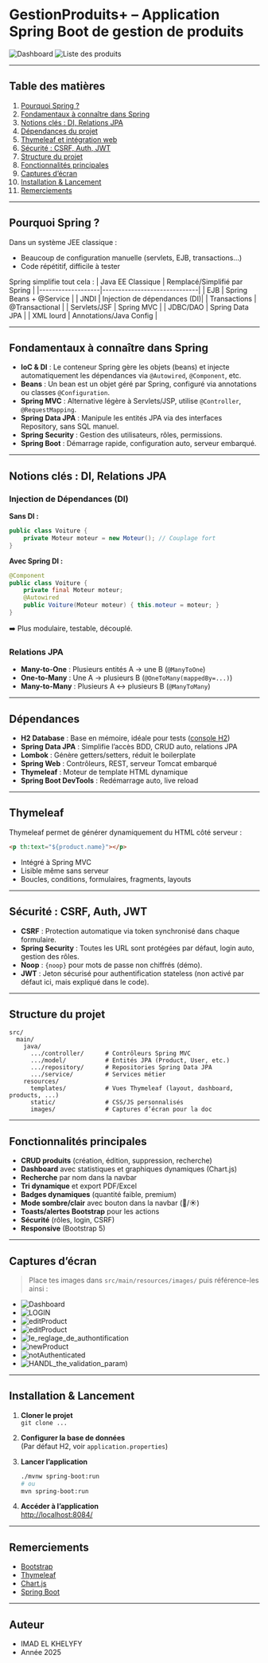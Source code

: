 # GestionProduits+ – Application Spring Boot de gestion de produits


![Dashboard](src/main/resources/images/dashbord.png)
![Liste des produits](src/main/resources/images/index.png)

---

## Table des matières

1. [Pourquoi Spring ?](#pourquoi-spring-)
2. [Fondamentaux à connaître dans Spring](#fondamentaux-à-connaître-dans-spring)
3. [Notions clés : DI, Relations JPA](#notions-clés--di-relations-jpa)
4. [Dépendances du projet](#dépendances)
5. [Thymeleaf et intégration web](#thymeleaf)
6. [Sécurité : CSRF, Auth, JWT](#sécurité--csrf-auth-jwt)
7. [Structure du projet](#structure-du-projet)
8. [Fonctionnalités principales](#fonctionnalités-principales)
9. [Captures d’écran](#captures-décran)
10. [Installation & Lancement](#installation--lancement)
11. [Remerciements](#remerciements)

---

## Pourquoi Spring ?

Dans un système JEE classique :
- Beaucoup de configuration manuelle (servlets, EJB, transactions…)
- Code répétitif, difficile à tester

Spring simplifie tout cela :
| Java EE Classique | Remplacé/Simplifié par Spring |
|-------------------|------------------------------|
| EJB               | Spring Beans + @Service      |
| JNDI              | Injection de dépendances (DI)|
| Transactions      | @Transactional               |
| Servlets/JSF      | Spring MVC                   |
| JDBC/DAO          | Spring Data JPA              |
| XML lourd         | Annotations/Java Config      |

---

## Fondamentaux à connaître dans Spring

- **IoC & DI** : Le conteneur Spring gère les objets (beans) et injecte automatiquement les dépendances via `@Autowired`, `@Component`, etc.
- **Beans** : Un bean est un objet géré par Spring, configuré via annotations ou classes `@Configuration`.
- **Spring MVC** : Alternative légère à Servlets/JSP, utilise `@Controller`, `@RequestMapping`.
- **Spring Data JPA** : Manipule les entités JPA via des interfaces Repository, sans SQL manuel.
- **Spring Security** : Gestion des utilisateurs, rôles, permissions.
- **Spring Boot** : Démarrage rapide, configuration auto, serveur embarqué.

---

## Notions clés : DI, Relations JPA

### Injection de Dépendances (DI)
**Sans DI :**
```java
public class Voiture {
    private Moteur moteur = new Moteur(); // Couplage fort
}
```
**Avec Spring DI :**
```java
@Component
public class Voiture {
    private final Moteur moteur;
    @Autowired
    public Voiture(Moteur moteur) { this.moteur = moteur; }
}
```
➡️ Plus modulaire, testable, découplé.

### Relations JPA
- **Many-to-One** : Plusieurs entités A → une B (`@ManyToOne`)
- **One-to-Many** : Une A → plusieurs B (`@OneToMany(mappedBy=...)`)
- **Many-to-Many** : Plusieurs A ↔ plusieurs B (`@ManyToMany`)

---

## Dépendances

- **H2 Database** : Base en mémoire, idéale pour tests ([console H2](http://localhost:8084/h2-console))
- **Spring Data JPA** : Simplifie l’accès BDD, CRUD auto, relations JPA
- **Lombok** : Génère getters/setters, réduit le boilerplate
- **Spring Web** : Contrôleurs, REST, serveur Tomcat embarqué
- **Thymeleaf** : Moteur de template HTML dynamique
- **Spring Boot DevTools** : Redémarrage auto, live reload

---

## Thymeleaf

Thymeleaf permet de générer dynamiquement du HTML côté serveur :
```html
<p th:text="${product.name}"></p>
```
- Intégré à Spring MVC
- Lisible même sans serveur
- Boucles, conditions, formulaires, fragments, layouts

---

## Sécurité : CSRF, Auth, JWT

- **CSRF** : Protection automatique via token synchronisé dans chaque formulaire.
- **Spring Security** : Toutes les URL sont protégées par défaut, login auto, gestion des rôles.
- **Noop** : `{noop}` pour mots de passe non chiffrés (démo).
- **JWT** : Jeton sécurisé pour authentification stateless (non activé par défaut ici, mais expliqué dans le code).

---

## Structure du projet

```
src/
  main/
    java/
      .../controller/      # Contrôleurs Spring MVC
      .../model/           # Entités JPA (Product, User, etc.)
      .../repository/      # Repositories Spring Data JPA
      .../service/         # Services métier
    resources/
      templates/           # Vues Thymeleaf (layout, dashboard, products, ...)
      static/              # CSS/JS personnalisés
      images/              # Captures d’écran pour la doc
```

---

## Fonctionnalités principales

- **CRUD produits** (création, édition, suppression, recherche)
- **Dashboard** avec statistiques et graphiques dynamiques (Chart.js)
- **Recherche** par nom dans la navbar
- **Tri dynamique** et export PDF/Excel
- **Badges dynamiques** (quantité faible, premium)
- **Mode sombre/clair** avec bouton dans la navbar (🌙/☀️)
- **Toasts/alertes Bootstrap** pour les actions
- **Sécurité** (rôles, login, CSRF)
- **Responsive** (Bootstrap 5)

---

## Captures d’écran

> Place tes images dans `src/main/resources/images/` puis référence-les ainsi :

- ![Dashboard](src/main/resources/images/dashbord.png)
- ![LOGIN](src/main/resources/images/LOGIN.png)
- ![editProduct](src/main/resources/images/editProduct.png)
- ![editProduct](src/main/resources/images/editProduct.png)
- ![le_reglage_de_authontification](src/main/resources/images/le_reglage_de_authontification.png)
- ![newProduct](src/main/resources/images/newProduct.png)
- ![notAuthenticated](src/main/resources/images/notAuthenticated.png)
- ![HANDL_the_validation_param](src/main/resources/images/HANDL_the_validation_param.png))

---

## Installation & Lancement

1. **Cloner le projet**  
   `git clone ...`

2. **Configurer la base de données**  
   (Par défaut H2, voir `application.properties`)

3. **Lancer l’application**  
   ```bash
   ./mvnw spring-boot:run
   # ou
   mvn spring-boot:run
   ```

4. **Accéder à l’application**  
   [http://localhost:8084/](http://localhost:8084/)

---

## Remerciements

- [Bootstrap](https://getbootstrap.com/)
- [Thymeleaf](https://www.thymeleaf.org/)
- [Chart.js](https://www.chartjs.org/)
- [Spring Boot](https://spring.io/projects/spring-boot)

---

## Auteur

- IMAD EL KHELYFY
- Année 2025
